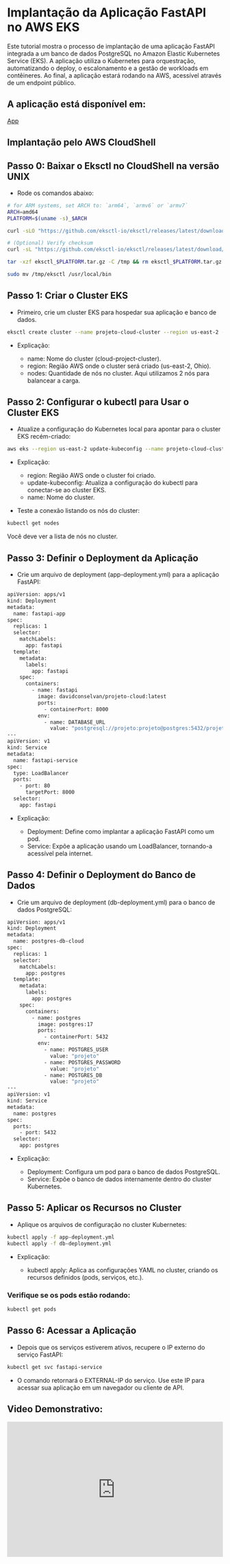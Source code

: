 # Implantação da Aplicação FastAPI no AWS EKS

Este tutorial mostra o processo de implantação de uma aplicação FastAPI integrada a um banco de dados PostgreSQL no Amazon Elastic Kubernetes Service (EKS). A aplicação utiliza o Kubernetes para orquestração, automatizando o deploy, o escalonamento e a gestão de workloads em contêineres. Ao final, a aplicação estará rodando na AWS, acessível através de um endpoint público.

## A aplicação está disponível em:
[App](http://ab4f4cec60b844f04afec87e03a9d22b-553677351.us-east-2.elb.amazonaws.com/docs#)

## Implantação pelo AWS CloudShell

## Passo 0: Baixar o Eksctl no CloudShell na versão UNIX

- Rode os comandos abaixo:


```bash
# for ARM systems, set ARCH to: `arm64`, `armv6` or `armv7`
ARCH=amd64
PLATFORM=$(uname -s)_$ARCH

curl -sLO "https://github.com/eksctl-io/eksctl/releases/latest/download/eksctl_$PLATFORM.tar.gz"

# (Optional) Verify checksum
curl -sL "https://github.com/eksctl-io/eksctl/releases/latest/download/eksctl_checksums.txt" | grep $PLATFORM | sha256sum --check

tar -xzf eksctl_$PLATFORM.tar.gz -C /tmp && rm eksctl_$PLATFORM.tar.gz

sudo mv /tmp/eksctl /usr/local/bin
```


## Passo 1: Criar o Cluster EKS

- Primeiro, crie um cluster EKS para hospedar sua aplicação e banco de dados.

```bash
eksctl create cluster --name projeto-cloud-cluster --region us-east-2 --nodes 2
```

- Explicação:

    - name: Nome do cluster (cloud-project-cluster).
    - region: Região AWS onde o cluster será criado (us-east-2, Ohio).
    - nodes: Quantidade de nós no cluster. Aqui utilizamos 2 nós para balancear a carga.

## Passo 2: Configurar o kubectl para Usar o Cluster EKS


- Atualize a configuração do Kubernetes local para apontar para o cluster EKS recém-criado:

```bash
aws eks --region us-east-2 update-kubeconfig --name projeto-cloud-cluster
```

- Explicação:

    - region: Região AWS onde o cluster foi criado.
    - update-kubeconfig: Atualiza a configuração do kubectl para conectar-se ao cluster EKS.
    - name: Nome do cluster. 


- Teste a conexão listando os nós do cluster:

```bash
kubectl get nodes
```

Você deve ver a lista de nós no cluster.

## Passo 3: Definir o Deployment da Aplicação
- Crie um arquivo de deployment (app-deployment.yml) para a aplicação FastAPI:

```bash
apiVersion: apps/v1
kind: Deployment
metadata:
  name: fastapi-app
spec:
  replicas: 1
  selector:
    matchLabels:
      app: fastapi
  template:
    metadata:
      labels:
        app: fastapi
    spec:
      containers:
        - name: fastapi
          image: davidconselvan/projeto-cloud:latest
          ports:
            - containerPort: 8000
          env:
            - name: DATABASE_URL
              value: "postgresql://projeto:projeto@postgres:5432/projeto"
---
apiVersion: v1
kind: Service
metadata:
  name: fastapi-service
spec:
  type: LoadBalancer
  ports:
    - port: 80
      targetPort: 8000
  selector:
    app: fastapi
```

- Explicação:

    - Deployment: Define como implantar a aplicação FastAPI como um pod.
    - Service: Expõe a aplicação usando um LoadBalancer, tornando-a acessível pela internet.


## Passo 4: Definir o Deployment do Banco de Dados
- Crie um arquivo de deployment (db-deployment.yml) para o banco de dados PostgreSQL:

```bash
apiVersion: apps/v1
kind: Deployment
metadata:
  name: postgres-db-cloud
spec:
  replicas: 1
  selector:
    matchLabels:
      app: postgres
  template:
    metadata:
      labels:
        app: postgres
    spec:
      containers:
        - name: postgres
          image: postgres:17
          ports:
            - containerPort: 5432
          env:
            - name: POSTGRES_USER
              value: "projeto"
            - name: POSTGRES_PASSWORD
              value: "projeto"
            - name: POSTGRES_DB
              value: "projeto"
---
apiVersion: v1
kind: Service
metadata:
  name: postgres
spec:
  ports:
    - port: 5432
  selector:
    app: postgres
```

- Explicação:

    - Deployment: Configura um pod para o banco de dados PostgreSQL.
    - Service: Expõe o banco de dados internamente dentro do cluster Kubernetes.

## Passo 5: Aplicar os Recursos no Cluster
- Aplique os arquivos de configuração no cluster Kubernetes:

```bash
kubectl apply -f app-deployment.yml
kubectl apply -f db-deployment.yml
```

- Explicação:

    - kubectl apply: Aplica as configurações YAML no cluster, criando os recursos definidos (pods, serviços, etc.).

### Verifique se os pods estão rodando:

```bash
kubectl get pods
```

## Passo 6: Acessar a Aplicação
- Depois que os serviços estiverem ativos, recupere o IP externo do serviço FastAPI:

```bash
kubectl get svc fastapi-service
```

- O comando retornará o EXTERNAL-IP do serviço. Use este IP para acessar sua aplicação em um navegador ou cliente de API.

## Video Demonstrativo:

<iframe width="100%" height="315" src="https://youtu.be/U7clwaL9NOw" frameborder="0" allow="accelerometer; autoplay; encrypted-media; gyroscope; picture-in-picture" allowfullscreen></iframe>